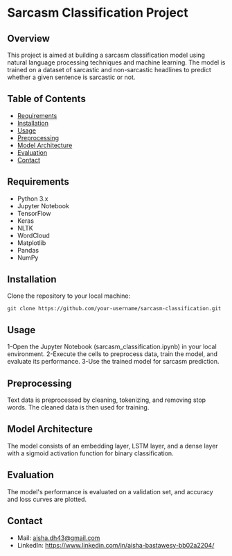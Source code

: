 # Sarcasm Classification Project

## Overview

This project is aimed at building a sarcasm classification model using natural language processing techniques and machine learning. The model is trained on a dataset of sarcastic and non-sarcastic headlines to predict whether a given sentence is sarcastic or not.
## Table of Contents

- [Requirements](#requirements)
- [Installation](#installation)
- [Usage](#usage)
- [Preprocessing](#preprocessing)
- [Model Architecture](#model-architecture)
- [Evaluation](#evaluation)
- [Contact](#contact)

## Requirements

- Python 3.x
- Jupyter Notebook
- TensorFlow
- Keras
- NLTK
- WordCloud
- Matplotlib
- Pandas
- NumPy


## Installation

Clone the repository to your local machine:
```
git clone https://github.com/your-username/sarcasm-classification.git
```


## Usage

1-Open the Jupyter Notebook (sarcasm_classification.ipynb) in your local environment.
2-Execute the cells to preprocess data, train the model, and evaluate its performance.
3-Use the trained model for sarcasm prediction.

## Preprocessing
Text data is preprocessed by cleaning, tokenizing, and removing stop words. The cleaned data is then used for training.

## Model Architecture
The model consists of an embedding layer, LSTM layer, and a dense layer with a sigmoid activation function for binary classification.

## Evaluation
The model's performance is evaluated on a validation set, and accuracy and loss curves are plotted.

## Contact

- Mail: aisha.dh43@gmail.com
- LinkedIn: https://www.linkedin.com/in/aisha-bastawesy-bb02a2204/

